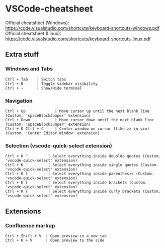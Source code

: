 # VSCode-cheatsheet

Official cheatsheet (Windows): https://code.visualstudio.com/shortcuts/keyboard-shortcuts-windows.pdf  
Official cheatsheet (Linux): https://code.visualstudio.com/shortcuts/keyboard-shortcuts-linux.pdf

## Extra stuff
### Windows and Tabs
```
Ctrl + Tab    | Switch tabs
Ctrl + B      | Toggle sidebar visibility
Ctrl + ~      | Show/Hide terminal
```
### Navigation
```
Ctrl + Up             | Move cursor up until the next blank line (Custom. 'spaceBlockJumper' extension)
Ctrl + Down           | Move cursor down until the next blank line (Custom. 'spaceBlockJumper' extension)
Ctrl + K Ctrl + C     | Center window on cursor (like zz in vim) (Custom. 'Center Editor Window' extension)
```
### Selection (vscode-quick-select extension)
```
Ctrl + K "         | Select everything inside doublde quotes (Custom. 'vscode-quick-select' extension)
Ctrl + K '         | Select everything inside single quotes (Custom. 'vscode-quick-select' extension)
Ctrl + K (         | Select everything inside parenthesis (Custom. 'vscode-quick-select' extension)
Ctrl + K [         | Select everything inside brackets (Custom. 'vscode-quick-select' extension)
Ctrl + K {         | Select everything inside curly brackets (Custom. 'vscode-quick-select' extension)
```
## Extensions
### Confluence markup
```
Ctrl + Shift + V  | Open preview in a new tab
Ctrl + K + V      | Open preview to the side
```
